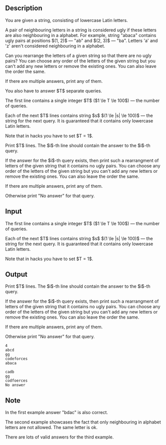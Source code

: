 ## Description

<div><p>You are given a string, consisting of lowercase Latin letters.</p><p>A pair of <span class="tex-font-style-bf">neighbouring</span> letters in a string is considered ugly if these letters are also <span class="tex-font-style-bf">neighbouring</span> in a alphabet. For example, string "<span class="tex-font-style-tt">abaca</span>" contains ugly pairs at positions $(1, 2)$ — "<span class="tex-font-style-tt">ab</span>" and $(2, 3)$ — "<span class="tex-font-style-tt">ba</span>". Letters '<span class="tex-font-style-tt">a</span>' and '<span class="tex-font-style-tt">z</span>' aren't considered neighbouring in a alphabet.</p><p>Can you rearrange the letters of a given string so that there are no ugly pairs? You can choose any order of the letters of the given string but you can't add any new letters or remove the existing ones. You can also leave the order the same.</p><p>If there are multiple answers, print any of them.</p><p>You also have to answer $T$ separate queries.</p></div><div class="input-specification"><p>The first line contains a single integer $T$ ($1 \le T \le 100$) — the number of queries.</p><p>Each of the next $T$ lines contains string $s$ $(1 \le |s| \le 100)$ — the string for the next query. It is guaranteed that it contains only lowercase Latin letters.</p><p><span class="tex-font-style-bf">Note that in hacks you have to set $T = 1$</span>.</p></div><div class="output-specification"><p>Print $T$ lines. The $i$-th line should contain the answer to the $i$-th query.</p><p>If the answer for the $i$-th query exists, then print such a rearrangment of letters of the given string that it contains no ugly pairs. You can choose any order of the letters of the given string but you can't add any new letters or remove the existing ones. You can also leave the order the same.</p><p>If there are multiple answers, print any of them.</p><p>Otherwise print "<span class="tex-font-style-tt">No answer</span>" for that query.</p></div>

## Input

<p>The first line contains a single integer $T$ ($1 \le T \le 100$) — the number of queries.</p><p>Each of the next $T$ lines contains string $s$ $(1 \le |s| \le 100)$ — the string for the next query. It is guaranteed that it contains only lowercase Latin letters.</p><p><span class="tex-font-style-bf">Note that in hacks you have to set $T = 1$</span>.</p>

## Output

<p>Print $T$ lines. The $i$-th line should contain the answer to the $i$-th query.</p><p>If the answer for the $i$-th query exists, then print such a rearrangment of letters of the given string that it contains no ugly pairs. You can choose any order of the letters of the given string but you can't add any new letters or remove the existing ones. You can also leave the order the same.</p><p>If there are multiple answers, print any of them.</p><p>Otherwise print "<span class="tex-font-style-tt">No answer</span>" for that query.</p>





```input1
4
abcd
gg
codeforces
abaca
```




```output1
cadb
gg
codfoerces
No answer
```



## Note

<p>In the first example answer "<span class="tex-font-style-tt">bdac</span>" is also correct.</p><p>The second example showcases the fact that only neighbouring in alphabet letters are not allowed. The same letter is ok.</p><p>There are lots of valid answers for the third example.</p>
